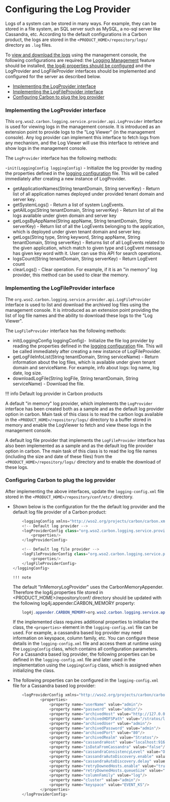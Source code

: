 # Configuring the Log Provider

Logs of a system can be stored in many ways. For example, they can be stored in a file system, an SQL server such as MySQL, a no-sql server like Cassandra, etc. According to the default configurations in a Carbon product, the logs are stored in the `<PRODUCT_HOME>/repository/logs/` directory as `.log` files.

To [view and download the logs](https://docs.wso2.com/display/ADMIN44x/View+and+Download+Logs) using the management console, the following configurations are required: the [Logging Management](https://docs.wso2.com/display/ADMIN44x/Monitoring+Logs+using+Management+Console) feature should be installed, [the log4j properties should be configured](https://docs.wso2.com/display/ADMIN44x/Configuring+Log4j+Properties) and the LogProvider and LogFileProvider interfaces should be implemented and configured for the server as described below.

-   [Implementing the LogProvider interface](#ConfiguringtheLogProvider-ImplementingtheLogProviderinterface)
-   [Implementing the LogFileProvider interface](#ConfiguringtheLogProvider-ImplementingtheLogFileProviderinterface)
-   [Configuring Carbon to plug the log provider](#ConfiguringtheLogProvider-ConfiguringCarbontoplugthelogprovider)

### Implementing the LogProvider interface

This `org.wso2.carbon.logging.service.provider.api.LogProvider` interface is used for viewing logs in the management console. It is introduced as an extension point to provide logs to the "Log Viewer" (in the management console). Any log provider can implement this interface to fetch logs from any mechanism, and the Log Viewer will use this interface to retrieve and show logs in the management console.

The `LogProvider` interface has the following methods:

-`init(LoggingConfig loggingConfig)` - Initialize the log provider by reading the properties defined in the [logging configuration](#ConfiguringtheLogProvider-ConfigureLogProvidersinCarbonProducts) file. This will be called immediately after creating a new instance of LogProvider.
-   getApplicationNames(String tenantDomain, String serverKey) - Return list of all application names deployed under provided tenant domain and server key.
-   getSystemLogs() - Return a list of system LogEvents.
-   getAllLogs(String tenantDomain, String serverKey) - Return list of all the logs available under given domain and server key
-   getLogsByAppName(String appName, String tenantDomain, String serverKey) - Return list of all the LogEvents belonging to the application, which is deployed under given tenant domain and server key.
-   getLogs(String type, String keyword, String appName, String tenantDomain, String serverKey) - Returns list of all LogEvents related to the given application, which match to given type and LogEvent message has given key word with it. User can use this API for search operations.
-   logsCount(String tenantDomain, String serverKey) - Return LogEvent count
-   clearLogs() - Clear operation. For example, if it is an "in memory" log provider, this method can be used to clear the memory.

### Implementing the LogFileProvider interface

The `org.wso2.carbon.logging.service.provider.api.LogFileProvider` interface is used to list and download the archived log files using the management console. It is introduced as an extension point providing the list of log file names and the ability to download these logs to the "Log Viewer".

The `LogFileProvider` interface has the following methods:

-   init(LoggingConfig loggingConfig)-  Initialize the file log provider by reading the properties defined in the [logging configuration](#ConfiguringtheLogProvider-ConfigureLogProvidersinCarbonproducts) file. This will be called immediately after creating a new instance of LogFileProvider.
-   getLogFileInfoList(String tenantDomain, String serviceName) - Return information about the log files, which is available under given tenant domain and serviceName. For example, info about logs: log name, log date, log size.
-   downloadLogFile(String logFile, String tenantDomain, String serviceName) - Download the file.

!!! info
Default log provider in Carbon products

A default "in memory" log provider, which implements the `LogProvider` interface has been created both as a sample and as the default log provider option in carbon. Main task of this class is to read the carbon logs available in the `<PRODUCT_HOME>/repository/logs/` directory to a buffer stored in memory and enable the LogViewer to fetch and view these logs in the management console.

A default log file provider that implements the `LogFileProvider` interface has also been implemented as a sample and as the default log file provider option in carbon. The main task of this class is to read the log file names (including the size and date of these files) from the `<PRODUCT_HOME>/repository/logs/` directory and to enable the download of these logs.


### Configuring Carbon to plug the log provider

After implementing the above interfaces, update the `logging-config.xml` file stored in the `<PRODUCT_HOME>/repository/conf/etc/` directory.

-   Shown below is the configuration for the the default log provider and the default log file provider of a Carbon product:

    ``` java
        <loggingConfig xmlns="http://wso2.org/projects/carbon/carbon.xml">
        <!-- Default log provider -->
        <logProviderConfig class="org.wso2.carbon.logging.service.provider.InMemoryLogProvider">
            <properties/>
        </logProviderConfig>

        <!-- Default log file provider -->
        <logFileProviderConfig class="org.wso2.carbon.logging.service.provider.FileLogProvider">
            <properties/>
        </logFileProviderConfig>
    </loggingConfig>
    ```
        !!! note
    The default "InMemoryLogProvider" uses the CarbonMemoryAppender. Therefore the log4j.properties file stored in &lt;PRODUCT\_HOME&gt;/repository/conf/ directory should be updated with the following log4j.appender.CARBON\_MEMORY property:

    ``` java
        log4j.appender.CARBON_MEMORY=org.wso2.carbon.logging.service.appender.CarbonMemoryAppender]
    ```


    If the implemented class requires additional properties to initialise the class, the `<properties>` element in the `logging-config.xml` file can be used. For example, a cassandra based log provider may need information on keyspace, column family, etc. You can configure these details in the `logging-config.xml` file and access them at runtime using the `LoggingConfig` class, which contains all configuration parameters. For a Cassandra based log provider, the following properties can be defined in the `logging-config.xml` file and later used in the implementation using the `LoggingConfig` class, which is assigned when initializing the class.

-   The following properties can be configured in the `logging-config.xml` file for a Cassandra based log provider:

    ``` java
        <logProviderConfig xmlns="http://wso2.org/projects/carbon/carbon.xml" class="org.wso2.carbon.logging.service.provider.CassandraLogProvider">
                <properties>
                    <property name="userName" value="admin"/>
                    <property name="password" value="admin"/>
                    <property name="archivedHost" value="http://127.0.0.1/logs/stratos/0/WSO2%20Stratos%20Manager/"/>
                    <property name="archivedHDFSPath" value="/stratos/logs"/>
                    <property name="archivedUser" value="admin"/>
                    <property name="archivedPassword" value="admin"/>
                    <property name="archivedPort" value="80"/>
                    <property name="archivedRealm" value="Stratos"/>
                    <property name="cassandraHost" value="localhost:9160"/>
                    <property name="isDataFromCassandra" value="false"/>
                    <property name="cassandraConsistencyLevel" value="ONE"/>
                    <property name="cassandraAutoDiscovery.enable" value="false"/>
                    <property name="cassandraAutoDiscovery.delay" value="1000"/>
                    <property name="retryDownedHosts.enable" value="true"/>
                    <property name="retryDownedHosts.queueSize" value="10"/>
                    <property name="columnFamily" value="log"/>
                    <property name="cluster" value="admin"/>
                    <property name="keyspace" value="EVENT_KS"/>
                </properties>
        </logProviderConfig>
    ```



